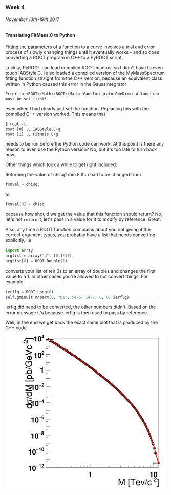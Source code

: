 ### Week 4
###### November 13th-19th 2017

#### Translating FitMass.C to Python

Fitting the parameters of a function to a curve involves a trial and error process
of slowly changing things until it eventually works - and so does converting a ROOT
program in C++ to a PyROOT script.

Luckily, PyROOT can load compiled ROOT macros, so I didn't have to even touch IABStyle.C.
I also loaded a compiled version of the MyMassSpectrum fitting function straight from the
C++ version, because an equivalent class written in Python caused this error in the GaussIntegrator

    Error in <ROOT::Math::ROOT::Math::GausIntegratorOneDim>: A function must be set first!

even when I had clearly just set the function. Replacing this with the compiled C++ version worked.
This means that
```
$ root -l
root [0] .L IABStyle.C+g
root [1] .L FitMass.C+g
```
needs to be run before the Python code can work. At this point is there any reason to
even use the Python version? No, but it's too late to turn back now.

Other things which took a while to get right included:

Returning the value of chisq from Fitfcn had to be changed from
```c++
fcnVal = chisq;
```
to
```python
fcnVal[0] = chisq
```
because how should we get the value that this function should return? No, let's not `return` it,
let's pass in a value for it to modify by reference. Great.

Also, any time a ROOT function complains about you not giving it the correct argument types,
you probably have a list that needs converting explicitly, i.e
```python
import array
arglist = array("d", [0,]*10)
arglist[0] = ROOT.Double(1)
```
converts your list of ten 0s to an array of doubles and changes the first value to a 1.
In other cases you're allowed to not convert things. For example
```python
ierflg = ROOT.Long(0)
self.gMinuit.mnparm(0, "p1", 5e-6, 1e-7, 0, 0, ierflg)
```
ierflg did need to be converted, the other numbers didn't.
Based on the error message it's because ierflg is then used to pass by reference.

Well, in the end we get back the exact same plot that is produced by the C++ code.

![image](https://github.com/H4rtland/masters/blob/master/week4/cross_section_example/output.png "")
